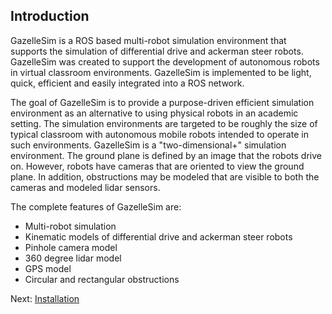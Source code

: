 Introduction
------
GazelleSim is a ROS based multi-robot simulation environment that supports the simulation of differential drive and ackerman steer robots.  GazelleSim was created to support the development of autonomous robots in virtual classroom environments.  GazelleSim is implemented to be light, quick, efficient and easily integrated into a ROS network.

The goal of GazelleSim is to provide a purpose-driven efficient simulation environment as an alternative to using physical robots in an academic setting.  The simulation environments are targeted to be roughly the size of typical classroom with autonomous mobile robots intended to operate in such environments.  GazelleSim is a "two-dimensional+" simulation environment.  The ground plane is defined by an image that the robots drive on.  However, robots have cameras that are oriented to view the ground plane.  In addition, obstructions may be modeled that are visible to both the cameras and modeled lidar sensors.

The complete features of GazelleSim are:
* Multi-robot simulation
* Kinematic models of differential drive and ackerman steer robots
* Pinhole camera model
* 360 degree lidar model
* GPS model
* Circular and rectangular obstructions

Next: [Installation](../installation/installation.md)
